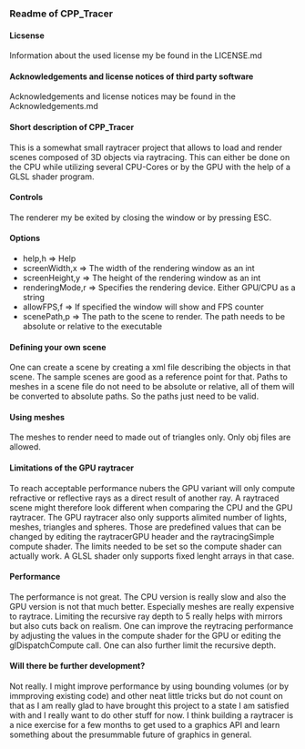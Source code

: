 ### Readme of CPP_Tracer

#### Licsense
Information about the used license my be found in the LICENSE.md

#### Acknowledgements and license notices of third party software
Acknowledgements and license notices may be found in the Acknowledgements.md

#### Short description of CPP_Tracer
This is a somewhat small raytracer project that allows to load and render scenes composed of 3D objects via raytracing.
This can either be done on the CPU while utilizing several CPU-Cores or by the GPU with the help of a GLSL shader program.

#### Controls
The renderer my be exited by closing the window or by pressing ESC.

#### Options
- help,h => Help
- screenWidth,x => The width of the rendering window as an int
- screenHeight,y => The height of the rendering window as an int
- renderingMode,r => Specifies the rendering device. Either GPU/CPU as a string
- allowFPS,f => If specified the window will show and FPS counter
- scenePath,p => The path to the scene to render. The path needs to be absolute or relative to the executable

#### Defining your own scene
One can create a scene by creating a xml file describing the objects in that scene. The sample scenes are good as a reference point for that. Paths to meshes in a scene file do not need to be absolute or relative, all of them will be converted to absolute paths. So the paths just need to be valid.

#### Using meshes
The meshes to render need to made out of triangles only. Only obj files are allowed.

#### Limitations of the GPU raytracer
To reach acceptable performance nubers the GPU variant will only compute refractive or reflective rays as a direct result of another ray. A raytraced scene might therefore look different when comparing the CPU and the GPU raytracer. The GPU raytracer also only supports alimited number of lights, meshes, triangles and spheres. Those are predefined values that can be changed by editing the raytracerGPU header and the raytracingSimple compute shader. The limits needed to be set so the compute shader can actually work. A GLSL shader only supports fixed lenght arrays in that case.

#### Performance
The performance is not great. The CPU version is really slow and also the GPU version is not that much better. Especially meshes are really expensive to raytrace. Limiting the recursive ray depth to 5 really helps with mirrors but also cuts back on realism. One can improve the reytracing performance by adjusting the values in the compute shader for the GPU or editing the glDispatchCompute call. One can also further limit the recursive depth.

#### Will there be further development?
Not really. I might improve performance by using bounding volumes (or by immproving existing code) and other neat little tricks but do not count on that as I am really glad to have brought this project to a state I am satisfied with and I really want to do other stuff for now. I think building a raytracer is a nice exercise for a few months to get used to a graphics API and learn something about the presummable future of graphics in general.